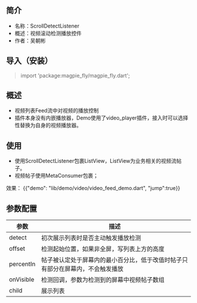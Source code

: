 ## 简介
* 名称：ScrollDetectListener
* 概述：视频滚动检测播放控件
* 作者：吴朝彬

## 导入（安装）
 
> import 'package:magpie_fly/magpie_fly.dart';

## 概述
* 视频列表Feed流中对视频的播放控制
* 插件本身没有内嵌播放器，Demo使用了video_player插件，接入时可以选择性替换为自身的视频播放器。

## 使用

* 使用ScrollDetectListener包裹ListView，ListView为业务相关的视频流帖子。
* 视频帖子使用MetaConsumer包裹；

效果：
{{"demo": "lib/demo/video/video_feed_demo.dart", "jump":true}}

## 参数配置

| 参数 | 描述 |
| --- | --- |
| detect | 初次展示列表时是否主动触发播放检测 |
| offset | 检测起始位置，如果非全屏，写列表上方的高度|
|percentIn|帖子被认定处于屏幕内的最小百分比，低于改值时帖子只有部分在屏幕内，不会触发播放|
| onVisible | 检测回调，参数为检测到的屏幕中视频帖子数组|
| child | 展示列表|

  